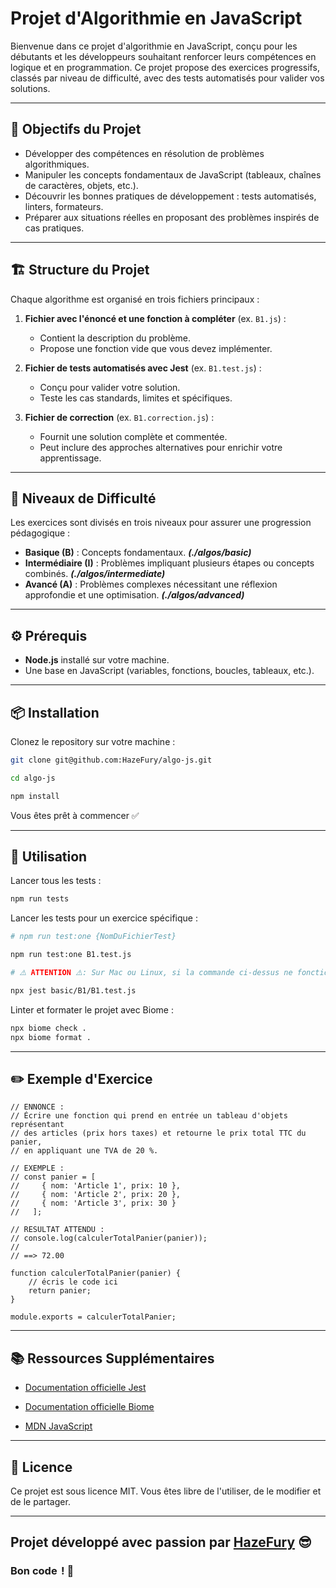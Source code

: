 # Projet d'Algorithmie en JavaScript

Bienvenue dans ce projet d'algorithmie en JavaScript, conçu pour les débutants et les développeurs souhaitant renforcer leurs compétences en logique et en programmation. Ce projet propose des exercices progressifs, classés par niveau de difficulté, avec des tests automatisés pour valider vos solutions.

---

## 🧩 **Objectifs du Projet**

- Développer des compétences en résolution de problèmes algorithmiques.
- Manipuler les concepts fondamentaux de JavaScript (tableaux, chaînes de caractères, objets, etc.).
- Découvrir les bonnes pratiques de développement : tests automatisés, linters, formateurs.
- Préparer aux situations réelles en proposant des problèmes inspirés de cas pratiques.

---

## 🏗️ **Structure du Projet**

Chaque algorithme est organisé en trois fichiers principaux :

1. **Fichier avec l'énoncé et une fonction à compléter** (ex. `B1.js`) :
   - Contient la description du problème.
   - Propose une fonction vide que vous devez implémenter.
   
2. **Fichier de tests automatisés avec Jest** (ex. `B1.test.js`) :
   - Conçu pour valider votre solution.
   - Teste les cas standards, limites et spécifiques.

3. **Fichier de correction** (ex. `B1.correction.js`) :
   - Fournit une solution complète et commentée.
   - Peut inclure des approches alternatives pour enrichir votre apprentissage.

---

## 🚦 **Niveaux de Difficulté**

Les exercices sont divisés en trois niveaux pour assurer une progression pédagogique :

- **Basique (B)** : Concepts fondamentaux. ***(./algos/basic)***
- **Intermédiaire (I)** : Problèmes impliquant plusieurs étapes ou concepts combinés. ***(./algos/intermediate)***
- **Avancé (A)** : Problèmes complexes nécessitant une réflexion approfondie et une optimisation. ***(./algos/advanced)***

---

## ⚙️ **Prérequis**

- **Node.js** installé sur votre machine.
- Une base en JavaScript (variables, fonctions, boucles, tableaux, etc.).

---

## 📦 **Installation**

 Clonez le repository sur votre machine :

   ```BASH
   git clone git@github.com:HazeFury/algo-js.git

   cd algo-js

   npm install
   ```



Vous êtes prêt à commencer ✅

---

## 🚀 **Utilisation**

Lancer tous les tests :
```bash
npm run tests
```

Lancer les tests pour un exercice spécifique :
```bash
# npm run test:one {NomDuFichierTest}

npm run test:one B1.test.js

# ⚠️ ATTENTION ⚠️: Sur Mac ou Linux, si la commande ci-dessus ne fonctionne pas, taper la commande suivante : 

npx jest basic/B1/B1.test.js
```

Linter et formater le projet avec Biome :
```bash
npx biome check .
npx biome format .
```
---

## ✏️ **Exemple d'Exercice**

```JS
// ENNONCE :
// Écrire une fonction qui prend en entrée un tableau d'objets représentant
// des articles (prix hors taxes) et retourne le prix total TTC du panier,
// en appliquant une TVA de 20 %.

// EXEMPLE :
// const panier = [
//     { nom: 'Article 1', prix: 10 },
//     { nom: 'Article 2', prix: 20 },
//     { nom: 'Article 3', prix: 30 }
//   ];

// RESULTAT ATTENDU :
// console.log(calculerTotalPanier(panier));
//
// ==> 72.00

function calculerTotalPanier(panier) {
	// écris le code ici
	return panier;
}

module.exports = calculerTotalPanier;

```
---

## 📚 **Ressources Supplémentaires**

-  [Documentation officielle Jest](https://jestjs.io/)

- [Documentation officielle Biome](https://biomejs.dev/)

- [MDN JavaScript](https://developer.mozilla.org/fr/docs/Web/JavaScript)

--- 
## 📜 **Licence**

Ce projet est sous licence MIT. Vous êtes libre de l'utiliser, de le modifier et de le partager.

---

## Projet développé avec passion par **[HazeFury](https://github.com/HazeFury)** 😎
### Bon code  ! 🎉